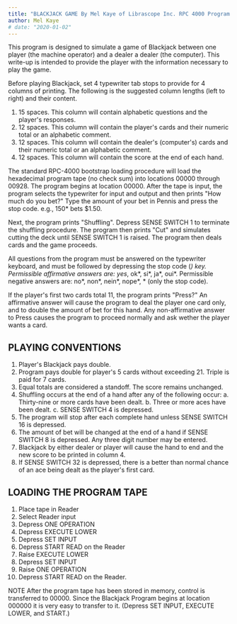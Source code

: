 ```yaml
---
title: "BLACKJACK GAME By Mel Kaye of Librascope Inc. RPC 4000 Program W1-01.0"
author: Mel Kaye
# date: "2020-01-02"
---
```


This program is designed to simulate a game of Blackjack between one player (the machine operator) and a dealer a dealer (the computer). This write-up is intended to provide the player with the information necessary to play the game.

Before playing Blackjack, set 4 typewriter tab stops to provide for 4 columns of printing. The following is the suggested column lengths (left to right) and their content.

1. 15 spaces. This column will contain alphabetic questions and the player's responses.
2. 12 spaces. This column will contain the player's cards and their numeric total or an alphabetic comment.
3. 12 spaces. This column will contain the dealer's (computer's) cards and their numeric total or an alphabetic comment.
4. 12 spaces. This column will contain the score at the end of each hand.

The standard RPC-4000 bootstrap loading procedure will load the hexadecimal program tape (no check sum) into locations 00000 through 00928. The program begins at location 00000. After the tape is input, the program selects the typewriter for input and output and then prints "How much do you bet?"
Type the amount of your bet in Pennis and press the stop code. e.g., 150\* bets $1.50.

Next, the program prints "Shuffling". Depress SENSE SWITCH 1 to terminate the shuffling procedure. The program then prints "Cut" and simulates cutting the deck until SENSE SWITCH 1 is raised. The program then deals cards and the game proceeds.

All questions from the program must be answered on the typewriter keyboard, and must be followed by depressing the stop code (_) key. Permissible affirmative answers are: yes_, ok*, si*, ja*, oui*. Permissible negative answers are: no*, non*, nein*, nope*, \* (only the stop code).

If the player's first two cards total 11, the program prints "Press?"
An affirmative answer will cause the program to deal the player one card only, and to double the amount of bet for this hand. Any non-affirmative answer to Press causes the program to proceed normally and ask wether the player wants a card.

## PLAYING CONVENTIONS

1. Player's Blackjack pays double.
2. Program pays double for player's 5 cards without exceeding 21. Triple is paid for 7 cards.
3. Equal totals are considered a standoff. The score remains unchanged.
4. Shuffling occurs at the end of a hand after any of the following occur:
   a. Thirty-nine or more cards have been dealt.
   b. Three or more aces have been dealt.
   c. SENSE SWITCH 4 is depressed.
5. The program will stop after each complete hand unless SENSE SWITCH 16 is depressed.
6. The amount of bet will be changed at the end of a hand if SENSE SWITCH 8 is depressed. Any three digit number may be entered.
7. Blackjack by either dealer or player will cause the hand to end and the new score to be printed in column 4.
8. If SENSE SWITCH 32 is depressed, there is a better than normal chance of an ace being dealt as the player's first card.

## LOADING THE PROGRAM TAPE

1. Place tape in Reader
2. Select Reader input
3. Depress ONE OPERATION
4. Depress EXECUTE LOWER
5. Depress SET INPUT
6. Depress START READ on the Reader
7. Raise EXECUTE LOWER
8. Depress SET INPUT
9. Raise ONE OPERATION
10. Depress START READ on the Reader.

NOTE
After the program tape has been stored in memory, control is transferred to 00000. Since the Blackjack Program begins at location 000000 it is very easy to transfer to it. (Depress SET INPUT, EXECUTE LOWER, and START.)
